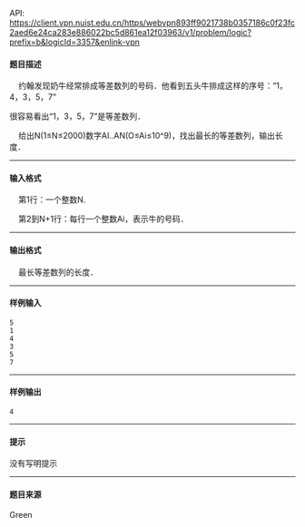 API: https://client.vpn.nuist.edu.cn/https/webvpn893ff9021738b0357186c0f23fc2aed6e24ca283e886022bc5d861ea12f03963/v1/problem/logic?prefix=b&logicId=3357&enlink-vpn

#### 题目描述

    约翰发现奶牛经常排成等差数列的号码．他看到五头牛排成这样的序号：“1，4，3，5，7”

很容易看出“1，3，5，7”是等差数列．

    给出N(1≤N≤2000)数字AI..AN(O≤Ai≤10^9)，找出最长的等差数列，输出长度．

---

#### 输入格式

    第1行：一个整数N.

    第2到N+1行：每行一个整数Ai，表示牛的号码．

---

#### 输出格式

    最长等差数列的长度．

---

#### 样例输入
```
5
1
4
3
5
7
```

---

#### 样例输出
```
4
```

---

#### 提示

没有写明提示

---

#### 题目来源

Green